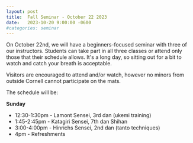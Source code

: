 ```yaml
---
layout: post
title:  Fall Seminar - October 22 2023
date:   2023-10-20 9:00:00 -0600
#categories: seminar
---
```


On October 22nd, we will have a beginners-focused seminar with three of our instructors.
Students can take part in all three classes or attend only those that their schedule allows.
It's a long day, so sitting out for a bit to watch and catch your breath is acceptable.

Visitors are encouraged to attend and/or watch, however no minors from outside Cornell cannot participate on the mats.

The schedule will be:

**Sunday**
  * 12:30-1:30pm - Lamont Sensei, 3rd dan (ukemi training)
  * 1:45-2:45pm - Katagiri Sensei, 7th dan Shihan
  * 3:00-4:00pm - Hinrichs Sensei, 2nd dan (tanto techniques)
  * 4pm - Refreshments
